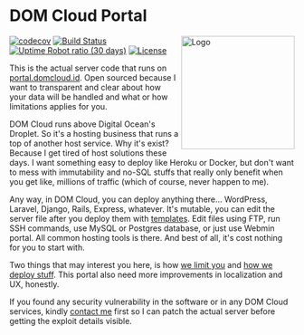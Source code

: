 # DOM Cloud Portal

<p><img align="right" src="https://portal.domcloud.id/logo.svg" alt="Logo" width=200px></p>

[![codecov](https://codecov.io/gh/domcloud/dom-portal/branch/master/graph/badge.svg?token=KVP6A2KFXW)](https://codecov.io/gh/domcloud/dom-portal)
[![Build Status](https://travis-ci.com/domcloud/dom-portal.svg?branch=master)](https://travis-ci.com/domcloud/dom-portal)
[![Uptime Robot ratio (30 days)](https://img.shields.io/uptimerobot/ratio/m786188407-1d0bd21c51b4159f15ad894f)](https://status.domcloud.id)
[![License](https://img.shields.io/github/license/domcloud/dom-portal)](LICENSE)

This is the actual server code that runs on [portal.domcloud.id](https://portal.domcloud.id). Open sourced because I want to transparent and clear about how your data will be handled and what or how limitations applies for you.

DOM Cloud runs above Digital Ocean's Droplet. So it's a hosting business that runs a top of another host service. Why it's exist? Because I get tired of host solutions these days. I want something easy to deploy like Heroku or Docker, but don't want to mess with immutability and no-SQL stuffs that really only benefit when you get like, millions of traffic (which of course, never happen to me).

Any way, in DOM Cloud, you can deploy anything there... WordPress, Laravel, Django, Rails, Express, whatever. It's mutable, you can edit the server file after you deploy them with [templates](https://github.com/domcloud/dom-templates). Edit files using FTP, run SSH commands, use MySQL or Postgres database, or just use Webmin portal. All common hosting tools is there. And best of all, it's cost nothing for you to start with.

Two things that may interest you here, is how [we limit you](app/Commands/CronJob.php) and [how we deploy stuff](app/Libraries/TemplateDeployer.php). This portal also need more improvements in localization and UX, honestly.

If you found any security vulnerability in the software or in any DOM Cloud services, kindly [contact me](mailto:willnode@wellosoft.net) first so I can patch the actual server before getting the exploit details visible.

